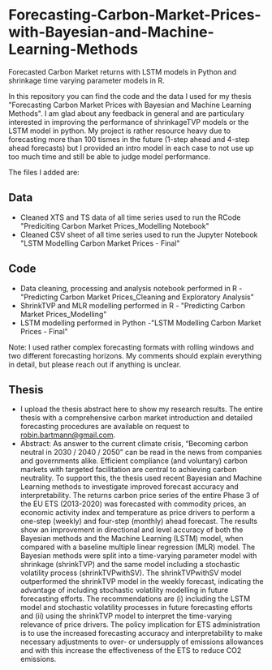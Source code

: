 # Forecasting-Carbon-Market-Prices-with-Bayesian-and-Machine-Learning-Methods
Forecasted Carbon Market returns with LSTM models in Python and shrinkage time varying parameter models in R. 

In this repository you can find the code and the data I used for my thesis "Forecasting Carbon Market Prices with Bayesian and Machine Learning Methods". I am glad about any feedback in general and are particulary interested in improving the performance of shrinkageTVP models or the LSTM model in python. My project is rather resource heavy due to forecasting more than 100 tismes in the future (1-step ahead and 4-step ahead forecasts) but I provided an intro model in each case to not use up too much time and still be able to judge model performance.

The files I added are:

## Data
- Cleaned XTS and TS data of all time series used to run the RCode "Prediciting Carbon Market Prices_Modelling Notebook"
- Cleaned CSV sheet of all time series used to run the Jupyter Notebook "LSTM Modelling Carbon Market Prices - Final"

## Code
- Data cleaning, processing and analysis notebook performed in R - "Predicting Carbon Market Prices_Cleaning and Exploratory Analysis"
- ShrinkTVP and MLR modelling performed in R - "Predicting Carbon Market Prices_Modelling"
- LSTM modelling performed in Python -"LSTM Modelling Carbon Market Prices - Final"

Note: I used rather complex forecasting formats with rolling windows and two different forecasting horizons. My comments should explain everything in detail, but please reach out if anything is unclear. 

##  Thesis
- I upload the thesis abstract here to show my research results. The entire thesis with a comprehensive carbon market introduction and detailed forecasting procedures are available on request to robin.bartmann@gmail.com. 
- Abstract: 
As answer to the current climate crisis, “Becoming carbon neutral in 2030 / 2040 / 2050” can be read in the news from companies and governments alike. Efficient compliance (and voluntary) carbon markets with targeted facilitation are central to achieving carbon neutrality. 
To support this, the thesis used recent Bayesian and Machine Learning methods to investigate improved forecast accuracy and interpretability. The returns carbon price series of the entire Phase 3 of the EU ETS (2013-2020) was forecasted with commodity prices, an economic activity index and temperature as price drivers to perform a one-step (weekly) and four-step (monthly) ahead forecast. 
The results show an improvement in directional and level accuracy of both the Bayesian methods and the Machine Learning (LSTM) model, when compared with a baseline multiple linear regression (MLR) model. The Bayesian methods were split into a time-varying parameter model with shrinkage (shrinkTVP) and the same model including a stochastic volatility process (shrinkTVPwithSV). The shrinkTVPwithSV model outperformed the shrinkTVP model in the weekly forecast, indicating the advantage of including stochastic volatility modelling in future forecasting efforts. 
The recommendations are (i) including the LSTM model and stochastic volatility processes in future forecasting efforts and (ii) using the shrinkTVP model to interpret the time-varying relevance of price drivers. The policy implication for ETS administration is to use the increased forecasting accuracy and interpretability to make necessary adjustments to over- or undersupply of emissions allowances and with this increase the effectiveness of the ETS to reduce CO2 emissions. 
